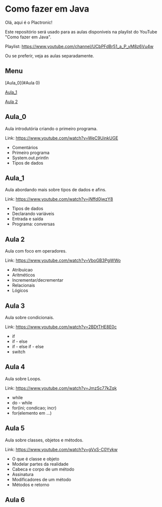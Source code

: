 # Como fazer em Java

Olá, aqui é o Plactronic!

Este repositório será usado para as aulas disponíveis na playlist do YouTube "Como fazer em Java".
 
Playlist: https://www.youtube.com/channel/UCbPFdBr51_a_P_vM8z6Vu4w

Ou se preferir, veja as aulas separadamente.

## Menu

[Aula_0](#Aula 0)

[Aula_1](#Aula_1)

[Aula 2](#aula2)

## Aula_0
Aula introdutória criando o primeiro programa.

Link: https://www.youtube.com/watch?v=WeC9UinkUGE

* Comentários
* Primeiro programa
* System.out.println
* Tipos de dados

## Aula_1

Aula abordando mais sobre tipos de dados e afins.

Link: https://www.youtube.com/watch?v=jNffd0jwzY8

* Tipos de dados
* Declarando variáveis
* Entrada e saída
* Programa: conversas

## Aula 2

Aula com foco em operadores.

Link: https://www.youtube.com/watch?v=VboGB3PgWWo

* Atribuicao  
* Aritméticos
* Incrementar/decrementar
* Relacionais
* Lógicos

## Aula 3

Aula sobre condicionais.

Link: https://www.youtube.com/watch?v=2BDtTHE8E0c

* if
* if - else
* if - else if - else
* switch

## Aula 4

Aula sobre Loops.

Link: https://www.youtube.com/watch?v=JmzSc77kZqk

* while
* do - while
* for(ini; condicao; incr)
* for(elemento em ...)

## Aula 5

Aula sobre classes, objetos e métodos.

Link: https://www.youtube.com/watch?v=gVxS-C0Yykw

* O que é classe e objeto
* Modelar partes da realidade
* Cabeca e corpo de um método
* Assinatura
* Modificadores de um método
* Métodos e retorno

## Aula 6


